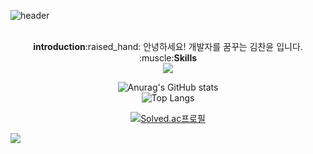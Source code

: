 ![header](https://capsule-render.vercel.app/api?type=slice&color=auto&height=200&text=Hello&fontAlign=70&rotate=13&fontAlignY=25&descAlign=70.&descAlignY=44)
<div align="center">
  <br>
  <b>introduction</b>:raised_hand:
  안녕하세요! 개발자를 꿈꾸는 김찬윤 입니다.
  
  <br>
  :muscle:<b>Skills</b>
  <br>
  <img src=https://img.shields.io/badge/HTML-239120?style=for-the-badge&logo=html5&logoColor=white>
  
  
  ![Anurag's GitHub stats](https://github-readme-stats.vercel.app/api?username=chanyun95&show_icons=true&theme=shadow_green)
  <br>
  ![Top Langs](https://github-readme-stats.vercel.app/api/top-langs/?username=chanyun95&layout=compact)
  
  [![Solved.ac프로필](http://mazassumnida.wtf/api/v2/generate_badge?boj=chanyun95)](https://solved.ac/chanyun95)

</div>
<img src="https://capsule-render.vercel.app/api?type=waving&color=BDBDC8&height=150&section=footer" />
